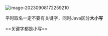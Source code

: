 ![image-20230908172259210](C:/Users/hsy04/Desktop/image-20230908172259210.png)





平时取名一定不要有关键字，同时Java区分**大小写**

==关键字都是小写==

